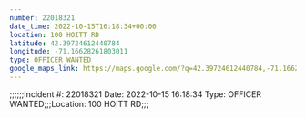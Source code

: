 ```yaml
---
number: 22018321
date_time: 2022-10-15T16:18:34+00:00
location: 100 HOITT RD
latitude: 42.39724612440784
longitude: -71.16628261803011
type: OFFICER WANTED
google_maps_link: https://maps.google.com/?q=42.39724612440784,-71.16628261803011
---
```


;;;;;;Incident #: 22018321  Date: 2022-10-15 16:18:34   Type: OFFICER WANTED;;;Location: 100 HOITT RD;;;
